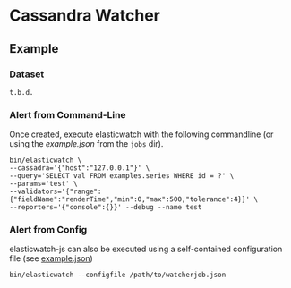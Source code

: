 # Cassandra Watcher

## Example

### Dataset
```
t.b.d.
```

### Alert from Command-Line
Once created, execute elasticwatch with the following commandline (or using the *example.json* from the `jobs` dir). 
```
bin/elasticwatch \
--cassadra='{"host":"127.0.0.1"}' \
--query='SELECT val FROM examples.series WHERE id = ?' \
--params='test' \
--validators='{"range":{"fieldName":"renderTime","min":0,"max":500,"tolerance":4}}' \
--reporters='{"console":{}}' --debug --name test
```

### Alert from Config
elasticwatch-js can also be executed using a self-contained configuration file (see [example.json](jobs/example.json))
```
bin/elasticwatch --configfile /path/to/watcherjob.json
```
